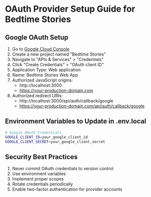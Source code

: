 # OAuth Provider Setup Guide for Bedtime Stories

## Google OAuth Setup

1. Go to [Google Cloud Console](https://console.cloud.google.com/)
2. Create a new project named "Bedtime Stories"
3. Navigate to "APIs & Services" > "Credentials"
4. Click "Create Credentials" > "OAuth client ID"
5. Application Type: Web application
6. Name: Bedtime Stories Web App
7. Authorized JavaScript origins:
   - http://localhost:3000
   - https://your-production-domain.com
8. Authorized redirect URIs:
   - http://localhost:3000/api/auth/callback/google
   - https://your-production-domain.com/api/auth/callback/google

## Environment Variables to Update in .env.local

```bash
# Google OAuth Credentials
GOOGLE_CLIENT_ID=your_google_client_id
GOOGLE_CLIENT_SECRET=your_google_client_secret
```

## Security Best Practices

1. Never commit OAuth credentials to version control
2. Use environment variables
3. Implement proper scopes
4. Rotate credentials periodically
5. Enable two-factor authentication for provider accounts
